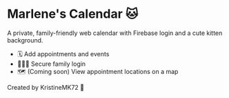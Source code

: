 # Marlene's Calendar 🐱

A private, family-friendly web calendar with Firebase login and a cute kitten background.

- 🗓️ Add appointments and events  
- 👩‍👩‍👧 Secure family login  
- 🗺️ (Coming soon) View appointment locations on a map  

Created by KristineMK72 💖
